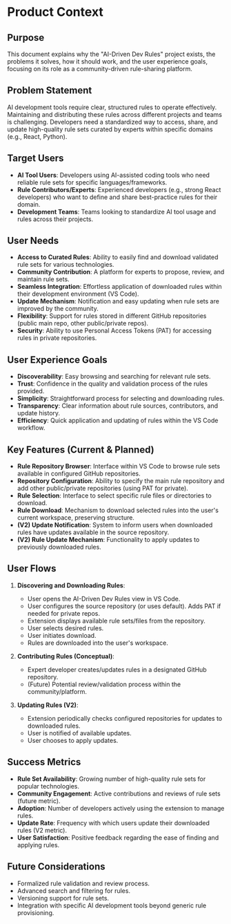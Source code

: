 # Product Context

## Purpose

This document explains why the "AI-Driven Dev Rules" project exists, the problems it solves, how it should work, and the user experience goals, focusing on its role as a community-driven rule-sharing platform.

## Problem Statement

AI development tools require clear, structured rules to operate effectively. Maintaining and distributing these rules across different projects and teams is challenging. Developers need a standardized way to access, share, and update high-quality rule sets curated by experts within specific domains (e.g., React, Python).

## Target Users

- **AI Tool Users**: Developers using AI-assisted coding tools who need reliable rule sets for specific languages/frameworks.
- **Rule Contributors/Experts**: Experienced developers (e.g., strong React developers) who want to define and share best-practice rules for their domain.
- **Development Teams**: Teams looking to standardize AI tool usage and rules across their projects.

## User Needs

- **Access to Curated Rules**: Ability to easily find and download validated rule sets for various technologies.
- **Community Contribution**: A platform for experts to propose, review, and maintain rule sets.
- **Seamless Integration**: Effortless application of downloaded rules within their development environment (VS Code).
- **Update Mechanism**: Notification and easy updating when rule sets are improved by the community.
- **Flexibility**: Support for rules stored in different GitHub repositories (public main repo, other public/private repos).
- **Security**: Ability to use Personal Access Tokens (PAT) for accessing rules in private repositories.

## User Experience Goals

- **Discoverability**: Easy browsing and searching for relevant rule sets.
- **Trust**: Confidence in the quality and validation process of the rules provided.
- **Simplicity**: Straightforward process for selecting and downloading rules.
- **Transparency**: Clear information about rule sources, contributors, and update history.
- **Efficiency**: Quick application and updating of rules within the VS Code workflow.

## Key Features (Current & Planned)

- **Rule Repository Browser**: Interface within VS Code to browse rule sets available in configured GitHub repositories.
- **Repository Configuration**: Ability to specify the main rule repository and add other public/private repositories (using PAT for private).
- **Rule Selection**: Interface to select specific rule files or directories to download.
- **Rule Download**: Mechanism to download selected rules into the user's current workspace, preserving structure.
- **(V2) Update Notification**: System to inform users when downloaded rules have updates available in the source repository.
- **(V2) Rule Update Mechanism**: Functionality to apply updates to previously downloaded rules.

## User Flows

1.  **Discovering and Downloading Rules**:
    *   User opens the AI-Driven Dev Rules view in VS Code.
    *   User configures the source repository (or uses default). Adds PAT if needed for private repos.
    *   Extension displays available rule sets/files from the repository.
    *   User selects desired rules.
    *   User initiates download.
    *   Rules are downloaded into the user's workspace.

2.  **Contributing Rules (Conceptual)**:
    *   Expert developer creates/updates rules in a designated GitHub repository.
    *   (Future) Potential review/validation process within the community/platform.

3.  **Updating Rules (V2)**:
    *   Extension periodically checks configured repositories for updates to downloaded rules.
    *   User is notified of available updates.
    *   User chooses to apply updates.

## Success Metrics

- **Rule Set Availability**: Growing number of high-quality rule sets for popular technologies.
- **Community Engagement**: Active contributions and reviews of rule sets (future metric).
- **Adoption**: Number of developers actively using the extension to manage rules.
- **Update Rate**: Frequency with which users update their downloaded rules (V2 metric).
- **User Satisfaction**: Positive feedback regarding the ease of finding and applying rules.

## Future Considerations

- Formalized rule validation and review process.
- Advanced search and filtering for rules.
- Versioning support for rule sets.
- Integration with specific AI development tools beyond generic rule provisioning.
